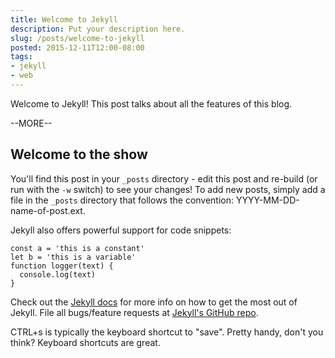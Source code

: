 ```yaml
---
title: Welcome to Jekyll
description: Put your description here.
slug: /posts/welcome-to-jekyll
posted: 2015-12-11T12:00-08:00
tags:
- jekyll
- web
---
```


Welcome to Jekyll! This post talks about all the features of this blog.

--MORE--

## Welcome to the show

You'll find this post in your `_posts` directory - edit this post and re-build (or run with the `-w` switch) to see your changes! To add new posts, simply add a file in the `_posts` directory that follows the convention: YYYY-MM-DD-name-of-post.ext.

Jekyll also offers powerful support for code snippets:

```
const a = 'this is a constant'
let b = 'this is a variable'
function logger(text) {
  console.log(text)
}
```

Check out the [Jekyll docs][jekyll] for more info on how to get the most out of Jekyll. File all bugs/feature requests at [Jekyll's GitHub repo][jekyll-gh].

<span class=key>CTRL</span>+<span class="key">s</span> is typically the keyboard shortcut to "save". Pretty handy, don't you think? Keyboard shortcuts are great.

[jekyll-gh]: https://github.com/mojombo/jekyll
[jekyll]:    http://jekyllrb.com
